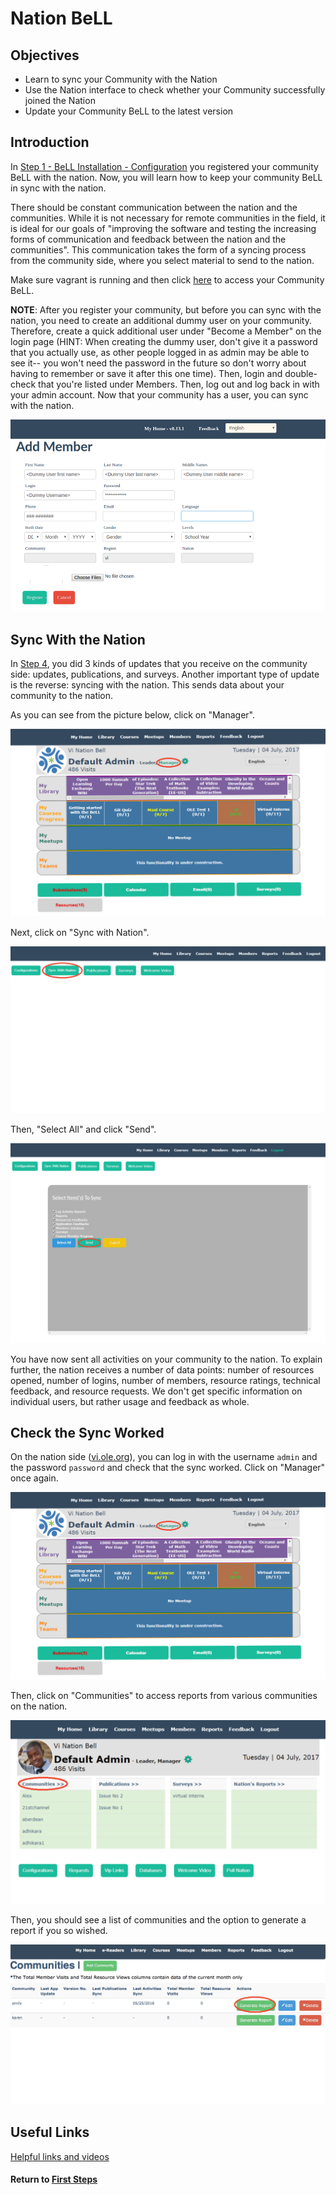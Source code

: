 # Nation BeLL

## Objectives

* Learn to sync your Community with the Nation
* Use the Nation interface to check whether your Community successfully joined the Nation
* Update your Community BeLL to the latest version

## Introduction

In [Step 1 - BeLL Installation - Configuration](vi-configurations.md) you registered your community BeLL with the nation. Now, you will learn how to keep your community BeLL in sync with the nation.

There should be constant communication between the nation and the communities. While it is not necessary for remote communities in the field, it is ideal for our goals of "improving the software and testing the increasing forms of communication and feedback between the nation and the communities". This communication takes the form of a syncing process from the community side, where you select material to send to the nation.

Make sure vagrant is running and then click [here](http://127.0.0.1:5985/apps/_design/bell/MyApp/index.html) to access your Community BeLL.

**NOTE**: After you register your community, but before you can sync with the nation, you need to create an additional dummy user on your community. Therefore, create a quick additional user under "Become a Member" on the login page (HINT: When creating the dummy user, don't give it a password that you actually use, as other people logged in as admin may be able to see it-- you won't need the password in the future so don't worry about having to remember or save it after this one time). Then, login and double-check that you're listed under Members. Then, log out and log back in with your admin account. Now that your community has a user, you can sync with the nation.

![Clicking on "Dummy User"](images/vi-nation-add-dummy.png "Dummy User")

## Sync With the Nation

In [Step 4](./vi-bell-apps.md#Different_Kinds_of_Update), you did 3 kinds of updates that you receive on the community side: updates, publications, and surveys. Another important type of update is the reverse: syncing with the nation. This sends data about your community to the nation.

As you can see from the picture below, click on "Manager".

![Clicking on "Manager"](images/vi-nation-manager.png "Dashboard in your localhost")

Next, click on "Sync with Nation".

![Clicking on "Sync with Nation"](images/vi-nation-sync.png "Community Manage Page in your localhost")

Then, "Select All" and click "Send".

![Clicking on "Select All" and "Send"](images/vi-nation-sync-send.png "Community Manage Page in your localhost")

You have now sent all activities on your community to the nation. To explain further, the nation receives a number of data points: number of resources opened, number of logins, number of members, resource ratings, technical feedback, and resource requests. We don't get specific information on individual users, but rather usage and feedback as whole.

## Check the Sync Worked

On the nation side ([vi.ole.org](http://vi.ole.org)), you can log in with the username `admin` and the password `password` and check that the sync worked. Click on "Manager" once again.

![Clicking on "Manager" after logging in to the nation](images/vi-nation-manager.png "Dashboard in ole site")

Then, click on "Communities" to access reports from various communities on the nation.

![Clicking on "Communities"](images/vi-nation-communities.png "Community Manage Page in ole site")

Then, you should see a list of communities and the option to generate a report if you so wished.

![Generate Report](images/vi-nation-report.png "Communities Requests Page in ole site")

## Useful Links

[Helpful links and videos](vi-faq.md#Helpful_Links)

#### Return to [First Steps](vi-first-steps.md#Step_7_-_Nation_BeLL)